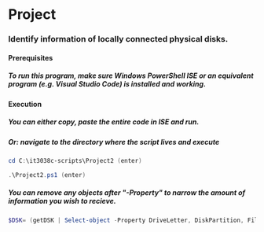 # Project 

### Identify information of locally connected physical disks.

#### Prerequisites
##### To run this program, make sure Windows PowerShell ISE or an equivalent program (e.g. Visual Studio Code) is installed and working. 

#### Execution
##### You can either copy, paste the entire code in ISE and run.
##### Or: navigate to the directory where the script lives and execute
```Powershell
cd C:\it3038c-scripts\Project2 (enter)
```
```Powershell
.\Project2.ps1 (enter)
```

##### You can remove any objects after "-Property" to narrow the amount of information you wish to recieve.
```PowerShell
$DSK= (getDSK | Select-object -Property DriveLetter, DiskPartition, FileSystem, Status, VolumeName, Description, DiskSizeGB, FreeSpaceGB , PercentageFree, DiskModel);
``` 
#### 
